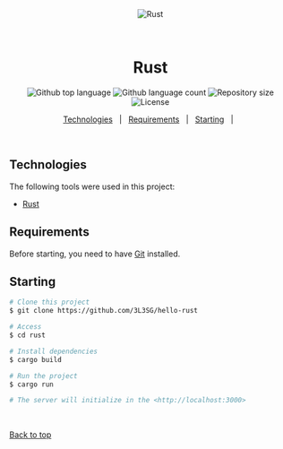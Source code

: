 <div align="center" id="top"> 
  <img src="./.github/app.gif" alt="Rust" />

  &#xa0;
</div>

<h1 align="center">Rust</h1>

<p align="center">
  <img alt="Github top language" src="https://img.shields.io/github/languages/top/3L3SG/hello-rust?color=56BEB8">

  <img alt="Github language count" src="https://img.shields.io/github/languages/count/3L3SG/hello-rust?color=56BEB8">

  <img alt="Repository size" src="https://img.shields.io/github/repo-size/3L3SG/hello-rust?color=56BEB8">

  <img alt="License" src="https://img.shields.io/github/license/3L3SG/hello-rust?color=56BEB8">

</p>

<p align="center">
  <a href="#rocket-technologies">Technologies</a> &#xa0; | &#xa0;
  <a href="#white_check_mark-requirements">Requirements</a> &#xa0; | &#xa0;
  <a href="#checkered_flag-starting">Starting</a> &#xa0; | &#xa0;
</p>

<br>

## Technologies ##

The following tools were used in this project:


- [Rust](https://www.rust-lang.org)

## Requirements ##

Before starting, you need to have [Git](https://git-scm.com) installed.

## Starting ##

```bash
# Clone this project
$ git clone https://github.com/3L3SG/hello-rust

# Access
$ cd rust

# Install dependencies
$ cargo build

# Run the project
$ cargo run

# The server will initialize in the <http://localhost:3000>
```

&#xa0;

<a href="#top">Back to top</a>
